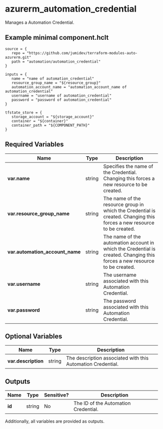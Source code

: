 # azurerm_automation_credential

Manages a Automation Credential.

## Example minimal component.hclt

```hcl
source = {
   repo = "https://github.com/jumidev/terraform-modules-auto-azurerm.git" 
   path = "automation/automation_credential" 
}

inputs = {
   name = "name of automation_credential" 
   resource_group_name = "${resource_group}" 
   automation_account_name = "automation_account_name of automation_credential" 
   username = "username of automation_credential" 
   password = "password of automation_credential" 
}

tfstate_store = {
   storage_account = "${storage_account}" 
   container = "${container}" 
   container_path = "${COMPONENT_PATH}" 
}

```

## Required Variables

| Name | Type |  Description |
| ---- | --------- |  ----------- |
| **var.name** | string |  Specifies the name of the Credential. Changing this forces a new resource to be created. | 
| **var.resource_group_name** | string |  The name of the resource group in which the Credential is created. Changing this forces a new resource to be created. | 
| **var.automation_account_name** | string |  The name of the automation account in which the Credential is created. Changing this forces a new resource to be created. | 
| **var.username** | string |  The username associated with this Automation Credential. | 
| **var.password** | string |  The password associated with this Automation Credential. | 

## Optional Variables

| Name | Type |  Description |
| ---- | --------- |  ----------- |
| **var.description** | string |  The description associated with this Automation Credential. | 



## Outputs

| Name | Type | Sensitive? | Description |
| ---- | ---- | --------- | --------- |
| **id** | string | No  | The ID of the Automation Credential. | 

Additionally, all variables are provided as outputs.
